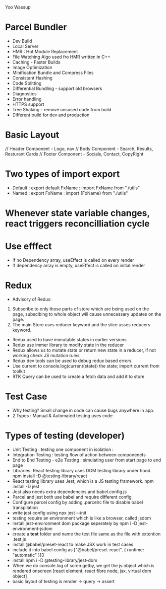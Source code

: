 Yoo Wassup

# Parcel Bundler

- Dev Build
- Local Server
- HMR : Hot Module Replacement
- File Watching Algo used fro HMR written in C++
- Caching - Faster Builds
- Image Optimization
- Minification Bundle and Compress Files
- Consistant Hashing
- Code Splitting
- Differential Bundling - support old browsers
- Diagnostics
- Error handling
- HTTPS support
- Tree Shaking - remove unsused code from build
- Different build for dev and production

# Basic Layout

// Header Component - Logo, nav
// Body Component - Search, Results, Resturant Cards
// Footer Component - Socials, Contact, CopyRight

# Two types of import export

- Default : export default FxName : import FxName from "./utils"
- Named : export FxName : import {FxName} from "./utils"

# Whenever state variable changes, react triggers reconcilliation cycle

# Use efffect

- If no Dependency array, useEffect is called on every render
- If dependency array is empty, useEffect is called on initial render

# Redux

- Advisory of Redux:

1. Subscribe to only those parts of store which are being used on the page, subscibing to whole object will cause unnecessary updates on the page.
2. The main Store uses reducer keyword and the slice usses reducers keyword.

- Redux used to have immutable states in earlier versions
- Redux use immer library to modify state in the reducer
- Redux allows us to mutate state or return new state in a reducer, if not working check JS mutation rules
- Redux dev tools can be used to debug redux based errors
- Use current to console.log(current(state)) the state; import current from toolkit
- RTK Query can be used to create a fetch data and add it to store

# Test Case

- Why testing? Small change in code can cause bugs anywhere in app.
- 2 Types : Manual & Automated testing uses code

# Types of testing (developer)

- Unit Testing : testing one component in isolation :
- Integration Testing : testing flow of action between componenets
- End to End Testing - e2e Testing : simulating user from start page to end page
- Libraries: React testing library uses DOM testing library under hood. npm install -D @testing-library/react
- React testing library uses Jest, which is a JS testing framework. npm install -D jest
- Jest also needs extra dependencies and babel.config.js
- Parcel and jest both use babel and require different config
- Configure parcel config by adding .parcelrc file to disable babel transpilation
- write jest config using npx jest --init
- testing require an environment which is like a browser, called jsdom
- install jest-environment dom package seperately by npm i -D jest-environment-jsdom
- create a **test** folder and name the test file same as the file with extention .test.js
- install @babel/preset-react to make JSX work in test cases
- include it into babel config as ["@babel/preset-react", { runtime: "automatic" }]0
- install npm i -D @testing-library/jest-dom
- When we do console.log of scren.getby, we get the js object which is rendered onscreen [react element, react fibre node, jsx, virtual dom object]
- basic layout of testing is render ->  query -> assert
